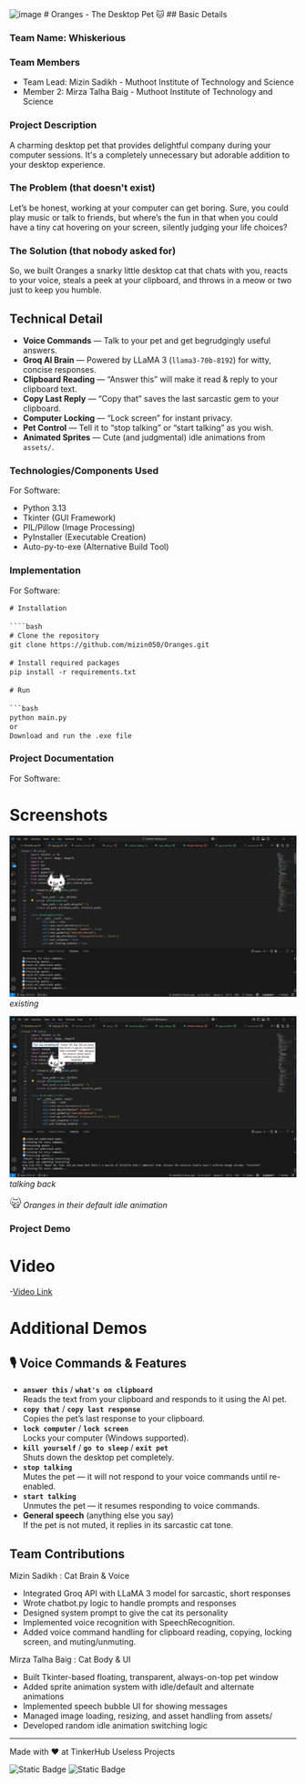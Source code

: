 <img width="3188" height="1202" alt="image" src="https://github.com/user-attachments/assets/7ae8f260-d450-4a13-b078-23f995230e91" />
﻿# Oranges - The Desktop Pet 🐱
## Basic Details

### Team Name: Whiskerious

### Team Members
- Team Lead: Mizin Sadikh - Muthoot Institute of Technology and Science
- Member 2: Mirza Talha Baig - Muthoot Institute of Technology and Science


### Project Description

A charming desktop pet that provides delightful company during your computer sessions. It's a completely unnecessary but adorable addition to your desktop experience.

### The Problem (that doesn't exist)

Let’s be honest, working at your computer can get boring. Sure, you could play music or talk to friends, but where’s the fun in that when you could have a tiny cat hovering on your screen, silently judging your life choices?

### The Solution (that nobody asked for)

So, we built Oranges a snarky little desktop cat that chats with you, reacts to your voice, steals a peek at your clipboard, and throws in a meow or two just to keep you humble.


## Technical Detail
- **Voice Commands** — Talk to your pet and get begrudgingly useful answers.
- **Groq AI Brain** — Powered by LLaMA 3 (`llama3-70b-8192`) for witty, concise responses.
- **Clipboard Reading** — “Answer this” will make it read & reply to your clipboard text.
- **Copy Last Reply** — “Copy that” saves the last sarcastic gem to your clipboard.
- **Computer Locking** — “Lock screen” for instant privacy.
- **Pet Control** — Tell it to “stop talking” or “start talking” as you wish.
- **Animated Sprites** — Cute (and judgmental) idle animations from `assets/`.

### Technologies/Components Used

For Software:

- Python 3.13
- Tkinter (GUI Framework)
- PIL/Pillow (Image Processing)
- PyInstaller (Executable Creation)
- Auto-py-to-exe (Alternative Build Tool)

### Implementation

For Software:
```
# Installation

````bash
# Clone the repository
git clone https://github.com/mizin050/Oranges.git

# Install required packages
pip install -r requirements.txt

# Run

```bash
python main.py
or
Download and run the .exe file
```
### Project Documentation

For Software:

# Screenshots

![alive](first.png)
_existing_

![talking](second.png)
_talking back_

![Default Idle](<assets/defaultIdle/frame(1).png>)
_Oranges in their default idle animation_

### Project Demo

# Video

-[Video Link](https://drive.google.com/file/d/1scU8ZiQAsOZyeKiw_YF2UwJlVDt_jl_W/view?usp=sharing)

# Additional Demos

## 🎙️ Voice Commands & Features
- **`answer this`** / **`what's on clipboard`**  
  Reads the text from your clipboard and responds to it using the AI pet.
- **`copy that`** / **`copy last response`**  
  Copies the pet’s last response to your clipboard.
- **`lock computer`** / **`lock screen`**  
  Locks your computer (Windows supported).
- **`kill yourself`** / **`go to sleep`** / **`exit pet`**  
  Shuts down the desktop pet completely.
- **`stop talking`**  
  Mutes the pet — it will not respond to your voice commands until re-enabled.
- **`start talking`**  
  Unmutes the pet — it resumes responding to voice commands.
- **General speech** (anything else you say)  
  If the pet is not muted, it replies in its sarcastic cat tone.


## Team Contributions
Mizin Sadikh : Cat Brain & Voice
- Integrated Groq API with LLaMA 3 model for sarcastic, short responses
- Wrote chatbot.py logic to handle prompts and responses
- Designed system prompt to give the cat its personality
- Implemented voice recognition with SpeechRecognition.
- Added voice command handling for clipboard reading, copying, locking screen, and muting/unmuting.

Mirza Talha Baig : Cat Body & UI
- Built Tkinter-based floating, transparent, always-on-top pet window
- Added sprite animation system with idle/default and alternate animations
- Implemented speech bubble UI for showing messages
- Managed image loading, resizing, and asset handling from assets/
- Developed random idle animation switching logic

---

Made with ❤️ at TinkerHub Useless Projects

![Static Badge](https://img.shields.io/badge/TinkerHub-24?color=%23000000&link=https%3A%2F%2Fwww.tinkerhub.org%2F)
![Static Badge](https://img.shields.io/badge/UselessProjects--25-25?link=https%3A%2F%2Fwww.tinkerhub.org%2Fevents%2FQ2Q1TQKX6Q%2FUseless%2520Projects)
````










